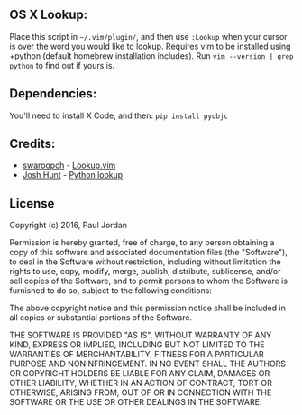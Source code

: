 ## OS X Lookup:
Place this script in `~/.vim/plugin/`, and then use `:Lookup` when your cursor
is over the word you would like to lookup.  Requires vim to be installed using
+python (default homebrew installation includes).  Run `vim --version | grep
python` to find out if yours is.

## Dependencies:
You'll need to install X Code, and then:
`pip install pyobjc`

## Credits:
* [swaroopch](https://github.com/swaroopch) - 
[Lookup.vim](https://github.com/vim-scripts/lookup.vim)
* [Josh Hunt](http://apple.stackexchange.com/users/903/josh-hunt) - 
[Python lookup](http://apple.stackexchange.com/questions/90040/look-up-a-word-in-dictionary-app-in-terminalk)

## License
Copyright (c) 2016, Paul Jordan

Permission is hereby granted, free of charge, to any person obtaining a copy of
this software and associated documentation files (the "Software"), to deal in
the Software without restriction, including without limitation the rights to
use, copy, modify, merge, publish, distribute, sublicense, and/or sell copies
of the Software, and to permit persons to whom the Software is furnished to do
so, subject to the following conditions:

The above copyright notice and this permission notice shall be included in all
copies or substantial portions of the Software.

THE SOFTWARE IS PROVIDED "AS IS", WITHOUT WARRANTY OF ANY KIND, EXPRESS OR
IMPLIED, INCLUDING BUT NOT LIMITED TO THE WARRANTIES OF MERCHANTABILITY,
FITNESS FOR A PARTICULAR PURPOSE AND NONINFRINGEMENT. IN NO EVENT SHALL THE
AUTHORS OR COPYRIGHT HOLDERS BE LIABLE FOR ANY CLAIM, DAMAGES OR OTHER
LIABILITY, WHETHER IN AN ACTION OF CONTRACT, TORT OR OTHERWISE, ARISING FROM,
OUT OF OR IN CONNECTION WITH THE SOFTWARE OR THE USE OR OTHER DEALINGS IN THE
SOFTWARE.
